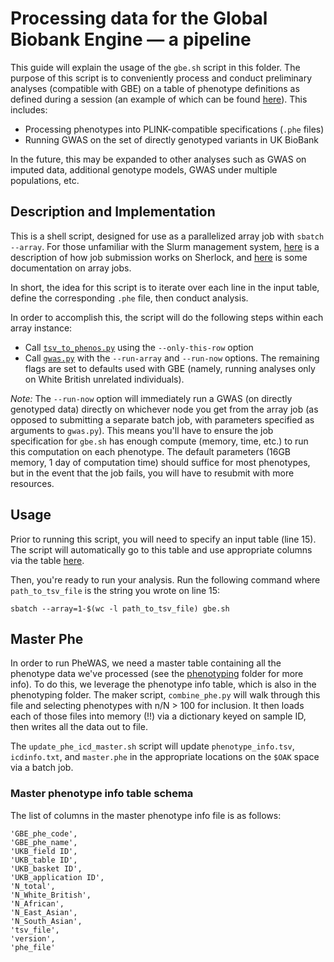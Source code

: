 # Processing data for the Global Biobank Engine — a pipeline

This guide will explain the usage of the `gbe.sh` script in this folder. The purpose of this script is to conveniently process and conduct preliminary analyses (compatible with GBE) on a table of phenotype definitions as defined during a session (an example of which can be found [here](https://github.com/rivas-lab/ukbb-tools/blob/master/phenotyping/example_phenotyping_session.tsv)). This includes:

 - Processing phenotypes into PLINK-compatible specifications (`.phe` files)
 - Running GWAS on the set of directly genotyped variants in UK BioBank

In the future, this may be expanded to other analyses such as GWAS on imputed data, additional genotype models, GWAS under multiple populations, etc.

## Description and Implementation

This is a shell script, designed for use as a parallelized array job with `sbatch --array`. For those unfamiliar with the Slurm management system, [here](https://www.sherlock.stanford.edu/docs/user-guide/running-jobs/) is a description of how job submission works on Sherlock, and [here](https://slurm.schedmd.com/job_array.html) is some documentation on array jobs.

In short, the idea for this script is to iterate over each line in the input table, define the corresponding `.phe` file, then conduct analysis. 

In order to accomplish this, the script will do the following steps within each array instance:

 - Call [`tsv_to_phenos.py`](https://github.com/rivas-lab/ukbb-tools/blob/master/phenotyping/scripts/tsv_to_phenos.py) using the `--only-this-row` option
 - Call [`gwas.py`](https://github.com/rivas-lab/ukbb-tools/blob/master/gwas/gwas.py) with the `--run-array` and `--run-now` options. The remaining flags are set to defaults used with GBE (namely, running analyses only on White British unrelated individuals).
 
_Note:_ The `--run-now` option will immediately run a GWAS (on directly genotyped data) directly on whichever node you get from the array job (as opposed to submitting a separate batch job, with parameters specified as arguments to `gwas.py`). This means you'll have to ensure the job specification for `gbe.sh` has enough compute (memory, time, etc.) to run this computation on each phenotype. The default parameters (16GB memory, 1 day of computation time) should suffice for most phenotypes, but in the event that the job fails, you will have to resubmit with more resources.

## Usage

Prior to running this script, you will need to specify an input table (line 15). The script will automatically go to this table and use appropriate columns via the table [here](https://docs.google.com/spreadsheets/d/1d4w4A8takvPxpHoUFXoNjj3a3QZLc-oHQiMaA5eElRg/edit?usp=sharing).

Then, you're ready to run your analysis. Run the following command where `path_to_tsv_file` is the string you wrote on line 15:

`sbatch --array=1-$(wc -l path_to_tsv_file) gbe.sh`

## Master Phe

In order to run PheWAS, we need a master table containing all the phenotype data we've processed (see the [phenotyping](https://github.com/rivas-lab/ukbb-tools/blob/master/02_phenotyping/) folder for more info). To do this, we leverage the phenotype info table, which is also in the phenotyping folder. The maker script, `combine_phe.py` will walk through this file and selecting phenotypes with n/N > 100 for inclusion. It then loads each of those files into memory (!!) via a dictionary keyed on sample ID, then writes all the data out to file. 

The `update_phe_icd_master.sh` script will update `phenotype_info.tsv`, `icdinfo.txt`, and `master.phe` in the appropriate locations on the `$OAK` space via a batch job.

### Master phenotype info table schema

The list of columns in the master phenotype info file is as follows:
```
'GBE_phe_code',
'GBE_phe_name',
'UKB_field ID',
'UKB_table ID',
'UKB_basket ID',
'UKB_application ID',
'N_total',
'N_White_British',
'N_African',
'N_East_Asian',
'N_South_Asian',
'tsv_file',
'version',
'phe_file'
```
